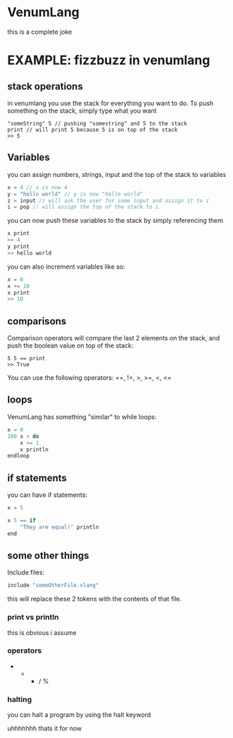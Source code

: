 # VenumLang
this is a complete joke 


# EXAMPLE: fizzbuzz in venumlang
## stack operations
in venumlang you use the stack for everything you want to do.
To push something on the stack, simply type what you want

```
"someString" 5 // pushing "somestring" and 5 to the stack
print // will print 5 because 5 is on top of the stack
>> 5 
```
## Variables
you can assign numbers, strings, input and the top of the stack to variables
```cpp
x = 4 // x is now 4
y = "hello world" // y is now "hello world"
z = input // will ask the user for some input and assign it to z
i = pop // will assign the top of the stack to i.
```
you can now push these variables to the stack by simply referencing them
```cpp
x print
>> 4
y print
>> hello world
```
you can also increment variables like so:

```cpp
x = 0
x += 10
x print
>> 10

```

## comparisons
Comparison operators will compare the last 2 elements on the stack, and push the boolean value on top of the stack:
```
5 5 == print
>> True
```
You can use the following operators: ==, !=, >, >=, <, <=

## loops
VenumLang has something "similar" to while loops:
```cpp
x = 0 
100 x < do
    x += 1
    x println
endloop
```

## if statements
you can have if statements:
```cpp
x = 5

x 5 == if
    "They are equal!" println
end
```

## some other things
Include files: 
```cpp
include "someOtherFile.vlang"
```
this will replace these 2 tokens with the contents of that file.

### print vs println
this is obvious i assume

### operators
+ - * / % 

### halting
you can halt a program by using the halt keyword


uhhhhhhh thats it for now

